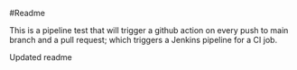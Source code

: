 #Readme

This is a pipeline test that will trigger a github action on every push to main branch and a pull request; which triggers a Jenkins pipeline for a CI job.


Updated readme